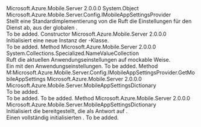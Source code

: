 <Type Name="MobileAppSettingsProvider" FullName="Microsoft.Azure.Mobile.Server.Config.MobileAppSettingsProvider">
  <TypeSignature Language="C#" Value="public class MobileAppSettingsProvider : Microsoft.Azure.Mobile.Server.Config.IMobileAppSettingsProvider" />
  <TypeSignature Language="ILAsm" Value=".class public auto ansi beforefieldinit MobileAppSettingsProvider extends System.Object implements class Microsoft.Azure.Mobile.Server.Config.IMobileAppSettingsProvider" />
  <TypeSignature Language="DocId" Value="T:Microsoft.Azure.Mobile.Server.Config.MobileAppSettingsProvider" />
  <TypeSignature Language="VB.NET" Value="Public Class MobileAppSettingsProvider&#xA;Implements IMobileAppSettingsProvider" />
  <TypeSignature Language="F#" Value="type MobileAppSettingsProvider = class&#xA;    interface IMobileAppSettingsProvider" />
  <AssemblyInfo>
    <AssemblyName>Microsoft.Azure.Mobile.Server</AssemblyName>
    <AssemblyVersion>2.0.0.0</AssemblyVersion>
  </AssemblyInfo>
  <Base>
    <BaseTypeName>System.Object</BaseTypeName>
  </Base>
  <Interfaces>
    <Interface>
      <InterfaceName>Microsoft.Azure.Mobile.Server.Config.IMobileAppSettingsProvider</InterfaceName>
    </Interface>
  </Interfaces>
  <Docs>
    <summary>
            Stellt eine Standardimplementierung von <see cref="T:Microsoft.Azure.Mobile.Server.Config.IMobileAppSettingsProvider" /> die Ruft die Einstellungen für den Dienst ab, aus der globalen <see cref="T:System.Configuration.ConfigurationManager" />.
            </summary>
    <remarks>To be added.</remarks>
  </Docs>
  <Members>
    <Member MemberName=".ctor">
      <MemberSignature Language="C#" Value="public MobileAppSettingsProvider ();" />
      <MemberSignature Language="ILAsm" Value=".method public hidebysig specialname rtspecialname instance void .ctor() cil managed" />
      <MemberSignature Language="DocId" Value="M:Microsoft.Azure.Mobile.Server.Config.MobileAppSettingsProvider.#ctor" />
      <MemberSignature Language="VB.NET" Value="Public Sub New ()" />
      <MemberType>Constructor</MemberType>
      <AssemblyInfo>
        <AssemblyName>Microsoft.Azure.Mobile.Server</AssemblyName>
        <AssemblyVersion>2.0.0.0</AssemblyVersion>
      </AssemblyInfo>
      <Parameters />
      <Docs>
        <summary>
            Initialisiert eine neue Instanz der <see cref="T:Microsoft.Azure.Mobile.Server.Config.MobileAppSettingsProvider" />-Klasse.
            </summary>
        <remarks>To be added.</remarks>
      </Docs>
    </Member>
    <Member MemberName="GetAppSettings">
      <MemberSignature Language="C#" Value="protected virtual System.Collections.Specialized.NameValueCollection GetAppSettings ();" />
      <MemberSignature Language="ILAsm" Value=".method familyhidebysig newslot virtual instance class System.Collections.Specialized.NameValueCollection GetAppSettings() cil managed" />
      <MemberSignature Language="DocId" Value="M:Microsoft.Azure.Mobile.Server.Config.MobileAppSettingsProvider.GetAppSettings" />
      <MemberSignature Language="VB.NET" Value="Protected Overridable Function GetAppSettings () As NameValueCollection" />
      <MemberSignature Language="F#" Value="abstract member GetAppSettings : unit -&gt; System.Collections.Specialized.NameValueCollection&#xA;override this.GetAppSettings : unit -&gt; System.Collections.Specialized.NameValueCollection" Usage="mobileAppSettingsProvider.GetAppSettings " />
      <MemberType>Method</MemberType>
      <AssemblyInfo>
        <AssemblyName>Microsoft.Azure.Mobile.Server</AssemblyName>
        <AssemblyVersion>2.0.0.0</AssemblyVersion>
      </AssemblyInfo>
      <ReturnValue>
        <ReturnType>System.Collections.Specialized.NameValueCollection</ReturnType>
      </ReturnValue>
      <Parameters />
      <Docs>
        <summary>
            Ruft die aktuellen Anwendungseinstellungen auf mockable Weise.
            </summary>
        <returns>Ein <see cref="T:System.Collections.Specialized.NameValueCollection" /> mit den Anwendungseinstellungen.</returns>
        <remarks>To be added.</remarks>
      </Docs>
    </Member>
    <Member MemberName="GetMobileAppSettings">
      <MemberSignature Language="C#" Value="public Microsoft.Azure.Mobile.Server.MobileAppSettingsDictionary GetMobileAppSettings ();" />
      <MemberSignature Language="ILAsm" Value=".method public hidebysig newslot virtual instance class Microsoft.Azure.Mobile.Server.MobileAppSettingsDictionary GetMobileAppSettings() cil managed" />
      <MemberSignature Language="DocId" Value="M:Microsoft.Azure.Mobile.Server.Config.MobileAppSettingsProvider.GetMobileAppSettings" />
      <MemberSignature Language="VB.NET" Value="Public Function GetMobileAppSettings () As MobileAppSettingsDictionary" />
      <MemberSignature Language="F#" Value="abstract member GetMobileAppSettings : unit -&gt; Microsoft.Azure.Mobile.Server.MobileAppSettingsDictionary&#xA;override this.GetMobileAppSettings : unit -&gt; Microsoft.Azure.Mobile.Server.MobileAppSettingsDictionary" Usage="mobileAppSettingsProvider.GetMobileAppSettings " />
      <MemberType>Method</MemberType>
      <Implements>
        <InterfaceMember>M:Microsoft.Azure.Mobile.Server.Config.IMobileAppSettingsProvider.GetMobileAppSettings</InterfaceMember>
      </Implements>
      <AssemblyInfo>
        <AssemblyName>Microsoft.Azure.Mobile.Server</AssemblyName>
        <AssemblyVersion>2.0.0.0</AssemblyVersion>
      </AssemblyInfo>
      <ReturnValue>
        <ReturnType>Microsoft.Azure.Mobile.Server.MobileAppSettingsDictionary</ReturnType>
      </ReturnValue>
      <Parameters />
      <Docs>
        <summary>To be added.</summary>
        <returns>To be added.</returns>
        <remarks>To be added.</remarks>
        <inheritdoc />
      </Docs>
    </Member>
    <Member MemberName="InitializeSettings">
      <MemberSignature Language="C#" Value="protected virtual Microsoft.Azure.Mobile.Server.MobileAppSettingsDictionary InitializeSettings ();" />
      <MemberSignature Language="ILAsm" Value=".method familyhidebysig newslot virtual instance class Microsoft.Azure.Mobile.Server.MobileAppSettingsDictionary InitializeSettings() cil managed" />
      <MemberSignature Language="DocId" Value="M:Microsoft.Azure.Mobile.Server.Config.MobileAppSettingsProvider.InitializeSettings" />
      <MemberSignature Language="VB.NET" Value="Protected Overridable Function InitializeSettings () As MobileAppSettingsDictionary" />
      <MemberSignature Language="F#" Value="abstract member InitializeSettings : unit -&gt; Microsoft.Azure.Mobile.Server.MobileAppSettingsDictionary&#xA;override this.InitializeSettings : unit -&gt; Microsoft.Azure.Mobile.Server.MobileAppSettingsDictionary" Usage="mobileAppSettingsProvider.InitializeSettings " />
      <MemberType>Method</MemberType>
      <AssemblyInfo>
        <AssemblyName>Microsoft.Azure.Mobile.Server</AssemblyName>
        <AssemblyVersion>2.0.0.0</AssemblyVersion>
      </AssemblyInfo>
      <ReturnValue>
        <ReturnType>Microsoft.Azure.Mobile.Server.MobileAppSettingsDictionary</ReturnType>
      </ReturnValue>
      <Parameters />
      <Docs>
        <summary>
            Initialisiert die <see cref="T:Microsoft.Azure.Mobile.Server.MobileAppSettingsDictionary" /> bereitgestellt, die als Antwort auf <see cref="M:GetMobileAppSettings" />.
            </summary>
        <returns>Einen vollständig initialisierten <see cref="T:Microsoft.Azure.Mobile.Server.MobileAppSettingsDictionary" />.</returns>
        <remarks>To be added.</remarks>
      </Docs>
    </Member>
  </Members>
</Type>
